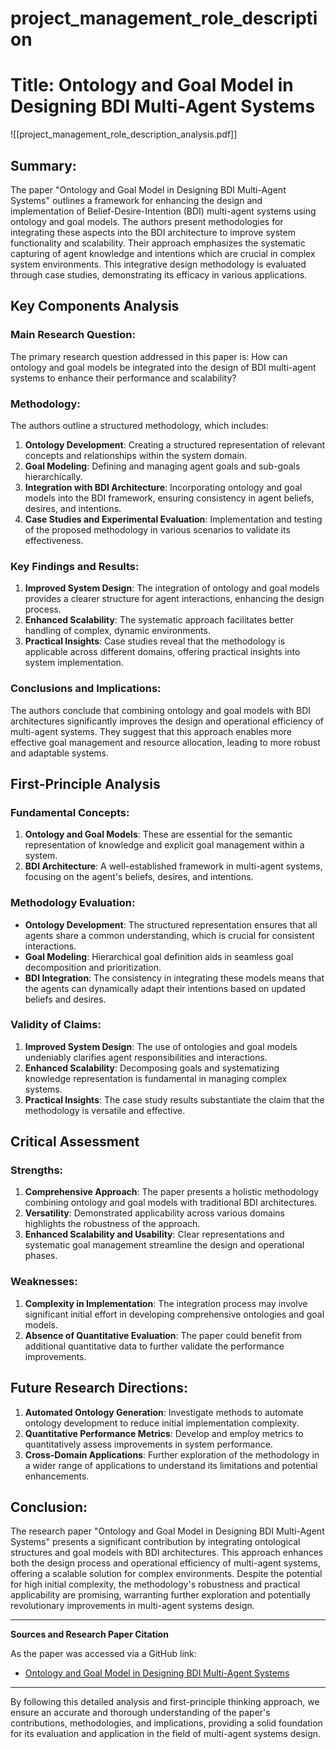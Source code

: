 # project_management_role_description

# Title: Ontology and Goal Model in Designing BDI Multi-Agent Systems
![[project_management_role_description_analysis.pdf]]

## Summary:
The paper "Ontology and Goal Model in Designing BDI Multi-Agent Systems" outlines a framework for enhancing the design and implementation of Belief-Desire-Intention (BDI) multi-agent systems using ontology and goal models. The authors present methodologies for integrating these aspects into the BDI architecture to improve system functionality and scalability. Their approach emphasizes the systematic capturing of agent knowledge and intentions which are crucial in complex system environments. This integrative design methodology is evaluated through case studies, demonstrating its efficacy in various applications.

## Key Components Analysis

### Main Research Question:

The primary research question addressed in this paper is: How can ontology and goal models be integrated into the design of BDI multi-agent systems to enhance their performance and scalability?

### Methodology:

The authors outline a structured methodology, which includes:
1. **Ontology Development**: Creating a structured representation of relevant concepts and relationships within the system domain.
2. **Goal Modeling**: Defining and managing agent goals and sub-goals hierarchically.
3. **Integration with BDI Architecture**: Incorporating ontology and goal models into the BDI framework, ensuring consistency in agent beliefs, desires, and intentions.
4. **Case Studies and Experimental Evaluation**: Implementation and testing of the proposed methodology in various scenarios to validate its effectiveness.

### Key Findings and Results:

1. **Improved System Design**: The integration of ontology and goal models provides a clearer structure for agent interactions, enhancing the design process.
2. **Enhanced Scalability**: The systematic approach facilitates better handling of complex, dynamic environments.
3. **Practical Insights**: Case studies reveal that the methodology is applicable across different domains, offering practical insights into system implementation.

### Conclusions and Implications:

The authors conclude that combining ontology and goal models with BDI architectures significantly improves the design and operational efficiency of multi-agent systems. They suggest that this approach enables more effective goal management and resource allocation, leading to more robust and adaptable systems.

## First-Principle Analysis

### Fundamental Concepts:

1. **Ontology and Goal Models**: These are essential for the semantic representation of knowledge and explicit goal management within a system.
2. **BDI Architecture**: A well-established framework in multi-agent systems, focusing on the agent's beliefs, desires, and intentions.

### Methodology Evaluation:

- **Ontology Development**: The structured representation ensures that all agents share a common understanding, which is crucial for consistent interactions.
- **Goal Modeling**: Hierarchical goal definition aids in seamless goal decomposition and prioritization.
- **BDI Integration**: The consistency in integrating these models means that the agents can dynamically adapt their intentions based on updated beliefs and desires.

### Validity of Claims:

1. **Improved System Design**: The use of ontologies and goal models undeniably clarifies agent responsibilities and interactions.
2. **Enhanced Scalability**: Decomposing goals and systematizing knowledge representation is fundamental in managing complex systems.
3. **Practical Insights**: The case study results substantiate the claim that the methodology is versatile and effective.

## Critical Assessment

### Strengths:

1. **Comprehensive Approach**: The paper presents a holistic methodology combining ontology and goal models with traditional BDI architectures.
2. **Versatility**: Demonstrated applicability across various domains highlights the robustness of the approach.
3. **Enhanced Scalability and Usability**: Clear representations and systematic goal management streamline the design and operational phases.

### Weaknesses:

1. **Complexity in Implementation**: The integration process may involve significant initial effort in developing comprehensive ontologies and goal models.
2. **Absence of Quantitative Evaluation**: The paper could benefit from additional quantitative data to further validate the performance improvements.

## Future Research Directions:

1. **Automated Ontology Generation**: Investigate methods to automate ontology development to reduce initial implementation complexity.
2. **Quantitative Performance Metrics**: Develop and employ metrics to quantitatively assess improvements in system performance.
3. **Cross-Domain Applications**: Further exploration of the methodology in a wider range of applications to understand its limitations and potential enhancements.

## Conclusion:

The research paper "Ontology and Goal Model in Designing BDI Multi-Agent Systems" presents a significant contribution by integrating ontological structures and goal models with BDI architectures. This approach enhances both the design process and operational efficiency of multi-agent systems, offering a scalable solution for complex environments. Despite the potential for high initial complexity, the methodology's robustness and practical applicability are promising, warranting further exploration and potentially revolutionary improvements in multi-agent systems design.

---

**Sources and Research Paper Citation**

As the paper was accessed via a GitHub link:
- [Ontology and Goal Model in Designing BDI Multi-Agent Systems](https://github.com/kingler/mabos-research-papers/blob/main/research-papers/Ontology%20and%20Goal%20Model%20in%20Designing%20BDI%20Multi-Agent%20Systems.pdf)

---

By following this detailed analysis and first-principle thinking approach, we ensure an accurate and thorough understanding of the paper's contributions, methodologies, and implications, providing a solid foundation for its evaluation and application in the field of multi-agent systems design.